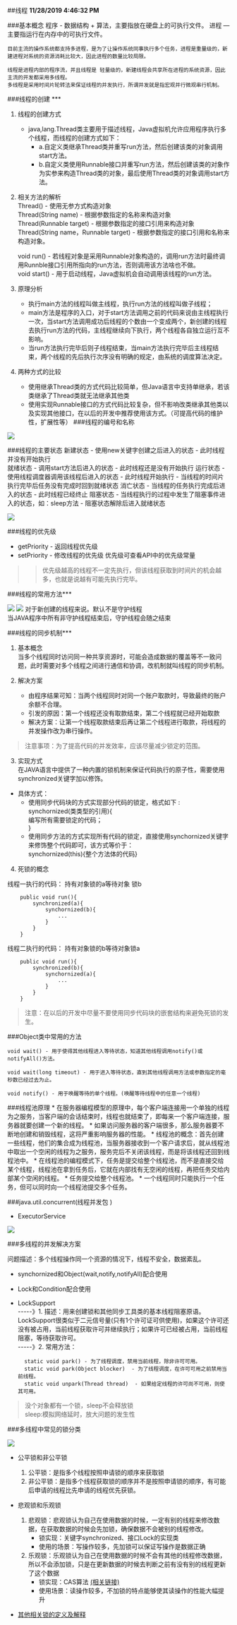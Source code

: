 ##线程
**11/28/2019 4:46:32 PM**

###基本概念
	程序 - 数据结构 + 算法，主要指放在硬盘上的可执行文件。
	进程 — 主要指运行在内存中的可执行文件。
	
	目前主流的操作系统都支持多进程，是为了让操作系统同事执行多个任务，进程是重量级的，新建进程对系统的资源消耗比较大，因此进程的数量比较局限。

	线程是进程内部的程序流，并且线程是 轻量级的，新建线程会共享所在进程的系统资源，因此主流的开发都采用多线程。
	多线程是采用时间片轮转法来保证线程的并发执行，所谓并发就是指宏观并行微观串行机制。

###线程的创建 ***
1. 线程的创建方式  
	* java,lang.Thread类主要用于描述线程，Java虚拟机允许应用程序执行多个线程，而线程的创建方式如下：  
		* a.自定义类继承Thread类并重写run方法，然后创建该类的对象调用start方法。  
		* b.自定义类使用Runnable接口并重写run方法，然后创建该类的对象作为实参来构造Thread类的对象，最后使用Thread类的对象调用start方法。
2. 相关方法的解析  
	Thread() - 使用无参方式构造对象  
	Thread(String name) - 根据参数指定的名称来构造对象    
	Thread(Runnable target) - 根据参数指定的接口引用来构造对象  
	Thread(String name，Runnable target) - 根据参数指定的接口引用和名称来构造对象。

	void run() - 若线程对象是采用Runnable对象构造的，调用run方法时最终调用Runnble接口引用所指向的run方法，否则调用该方法啥也不做。  
	void start() - 用于启动线程，Java虚拟机会自动调用该线程的run方法。
	
3. 原理分析
	* 执行main方法的线程叫做主线程，执行run方法的线程叫做子线程；
	* main方法是程序的入口，对于start方法调用之前的代码来说由主线程执行一次，当start方法调用成功后线程的个数由一个变成两个，新创建的线程去执行run方法的代码，主线程继续向下执行，两个线程各自独立运行互不影响。
	* 当run方法执行完毕后则子线程结束，当main方法执行完毕后主线程结束，两个线程的先后执行次序没有明确的规定，由系统的调度算法决定。
	
4. 两种方式的比较
	* 使用继承Thread类的方式代码比较简单，但Java语言中支持单继承，若该类继承了Thread类就无法继承其他类
	* 使用实现Runnable接口的方式代码比较复杂，但不影响改类继承其他类以及实现其他接口，在以后的开发中推荐使用该方式。（可提高代码的维护性，扩展性等）
###线程的编号和名称

![](image/Thread.png)

###线程的主要状态
	新建状态 - 使用new关键字创建之后进入的状态
			- 此时线程并没有开始执行   
	就绪状态 - 调用start方法后进入的状态
			- 此时线程还是没有开始执行
	运行状态 - 使用线程调度器调用该线程后进入的状态
			- 此时线程开始执行
			- 当线程的时间片执行完毕后任务没有完成时回到就绪状态
	消亡状态 - 当线程的任务执行完成后进入的状态
			- 此时线程已经终止
	阻塞状态 - 当线程执行的过程中发生了阻塞事件进入的状态，如：sleep方法
			- 阻塞状态解除后进入就绪状态

![](image/Thread1.png)

###线程的优先级
* getPriority - 返回线程优先级  
* setPriority - 修改线程的优先级
优先级可查看API中的优先级常量
>>优先级越高的线程不一定先执行，但该线程获取到时间片的机会越多，也就是说越有可能先执行完毕。

###线程的常用方法***

![](image/Thread2.png)
![](image/Thread3.png)
对于新创建的线程来说。默认不是守护线程  
当JAVA程序中所有非守护线程结束后，守护线程会随之结束

###线程的同步机制***
1. 基本概念  
	当多个线程同时访问同一种共享资源时，可能会造成数据的覆盖等不一致问题，此时需要对多个线程之间进行通信和协调，改机制就叫线程的同步机制。

2. 解决方案  
	* 由程序结果可知：当两个线程同时对同一个账户取款时，导致最终的账户余额不合理。  
	* 引发的原因：第一个线程还没有取款结束，第二个线程就已经开始取款  
	* 解决方案：让第一个线程取款结束后再让第二个线程进行取款，将线程的并发操作改为串行操作。  
>注意事项：为了提高代码的并发效率，应该尽量减少锁定的范围。  

3. 实现方式  
	在JAVA语言中提供了一种内置的锁机制来保证代码执行的原子性，需要使用synchronized关键字加以修饰。
* 具体方式：  
	* 使用同步代码块的方式实现部分代码的锁定，格式如下 :  
		synchornized(类类型的引用){   
			编写所有需要锁定的代码；  
		}
	* 使用同步方法的方式实现所有代码的锁定，直接使用synchornized关键字来修饰整个代码即可，该方式等价于：  
		synchornized(this){整个方法体的代码}

4. 死锁的概念

线程一执行的代码： 持有对象锁的a等待对象 锁b

		public void run(){
			synchronized(a){
				synchornized(b){
					...
				}
			}
		}


线程二执行的代码： 持有对象锁的b等待对象锁a

		public void run(){
			synchronized(b){
				synchornized(a){
					...
				}
			}
		}

>注意：在以后的开发中尽量不要使用同步代码块的嵌套结构来避免死锁的发生。

###Object类中常用的方法

	void wait() - 用于使得其他线程进入等待状态，知道其他线程调用notify()或notifyAll()方法。

	void wait(long timeout) - 用于进入等待状态，直到其他线程调用方法或参数指定的毫秒数已经过去为止。

	void notify() - 用于唤醒等待的单个线程。(唤醒等待线程中的任意一个线程)

###线程池原理
 	* 在服务器编程模型的原理中，每个客户端连接用一个单独的线程为之服务，当客户端的会话结束时，线程也就结束了，即每来一个客户端连接，服务器就要创建一个新的线程。
	* 如果访问服务器的客户端很多，那么服务器要不断地创建和销毁线程，这将严重影响服务器的性能。
	* 线程池的概念：首先创建一些线程，他们的集合成为线程池，当服务器接收到一个客户请求后，就从线程池中取出一个空闲的线程为之服务，服务完后不关闭该线程，而是将该线程还回到线程池中。
	* 在线程池的编程模式下，任务是提交给整个线程池，而不是直接交给某个线程，线程池在拿到任务后，它就在内部找有无空闲的线程，再把任务交给内部某个空闲的线程。
	* 任务提交给整个线程池。
	* 一个线程同时只能执行一个任务，但可以同时向一个线程池提交多个任务。

###java.util.concurrent(线程并发包 )

* ExecutorService

![](image/Thread4.png)


###多线程的并发解决方案

问题描述：多个线程操作同一个资源的情况下，线程不安全，数据紊乱。  
* synchornized和Object(wait,notify,notifyAll)配合使用  
* Lock和Condition配合使用  
* LockSupport  
-----》1. 描述：用来创建锁和其他同步工具类的基本线程阻塞原语。LockSupport很类似于二元信号量(只有1个许可证可供使用)，如果这个许可还没有被占用，当前线程获取许可并继续执行；如果许可已经被占用，当前线程阻塞，等待获取许可。  
-----》2. 常用方法：

		static void park() - 为了线程调度，禁用当前线程，除非许可可用。
		static void park(Object blocker)  - 为了线程调度，在许可可用之前禁用当前线程。 
		static void unpark(Thread thread)  - 如果给定线程的许可尚不可用，则使其可用。

>没个对象都有一个锁，sleep不会释放锁  
>sleep:模拟网络延时，放大问题的发生性
 
###多线程中常见的锁分类

![](image/javaLock.png)

* 公平锁和非公平锁  
	1. 公平锁：是指多个线程按照申请锁的顺序来获取锁
	2. 非公平锁：是指多个线程获取锁的顺序并不是按照申请锁的顺序，有可能后申请的线程比先申请的线程优先获锁。
* 悲观锁和乐观锁
	1. 悲观锁：悲观锁认为自己在使用数据的时候，一定有别的线程来修改数据，在获取数据的时候会先加锁，确保数据不会被别的线程修改。
		* 锁实现：关键字synchronized、接口Lock的实现类
		* 使用的场景：写操作较多，先加锁可以保证写操作是数据正确
	2. 乐观锁：乐观锁认为自己在使用数据的时候不会有其他的线程修改数据，所以不会添加锁，只是在更新数据的时候去判断之前有没有别的线程更新了这个数据
		* 锁实现：CAS算法 [(相关链接)](https://blog.csdn.net/q5706503/article/details/84558343)
		* 使用场景：读操作较多，不加锁的特点能够使其读操作的性能大幅提升

* [其他相关锁的定义及解释](https://blog.csdn.net/A1342772/article/details/89853412)
